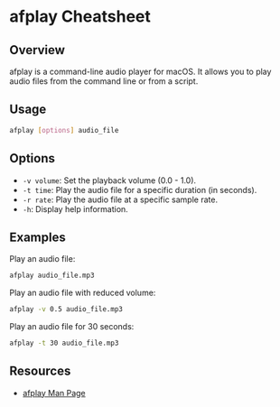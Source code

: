 # afplay Cheatsheet

## Overview

afplay is a command-line audio player for macOS. It allows you to play audio files from the command line or from a 
script.

## Usage

```bash
afplay [options] audio_file
```

## Options

- `-v volume`: Set the playback volume (0.0 - 1.0).
- `-t time`: Play the audio file for a specific duration (in seconds).
- `-r rate`: Play the audio file at a specific sample rate.
- `-h`: Display help information.

## Examples

Play an audio file:

```bash
afplay audio_file.mp3
```

Play an audio file with reduced volume:

```bash
afplay -v 0.5 audio_file.mp3
```

Play an audio file for 30 seconds:

```bash
afplay -t 30 audio_file.mp3
```

## Resources

- [afplay Man Page](https://ss64.com/osx/afplay.html)
